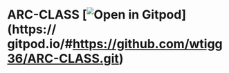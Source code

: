# ARC-CLASS [![Open in Gitpod](https://gitpod.io/button/open-in-gitpod.svg)](https:// gitpod.io/#https://github.com/wtigg36/ARC-CLASS.git)



